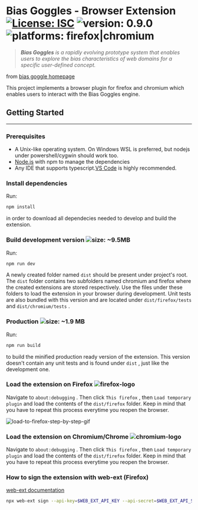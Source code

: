 # Bias Goggles - Browser Extension [![License: ISC](https://img.shields.io/badge/License-ISC-blue.svg)](https://opensource.org/licenses/ISC) ![version: 0.9.0](https://img.shields.io/badge/version-0.9.0-success) ![platforms: firefox|chromium](https://img.shields.io/badge/platform-firefox%20%7C%20chromium-lightgrey) 

> <i><b>Bias Goggles</b> is a rapidly evolving prototype system that enables users to explore the bias characteristics of web domains for a specific user-defined concept.</i> 

from <a href="http://pangaia.ics.forth.gr/bias-goggles/about.html"> bias goggle homepage</a>

This project implements a browser plugin for firefox and chromium which enables users to interact with the Bias Goggles engine.

## Getting Started

------

### Prerequisites

* A Unix-like operating system. On Windows WSL is preferred, but nodejs under powershell/cygwin should work too.
* [Node.js](https://nodejs.org/en/download/) with npm to manage the dependencies
* Any IDE that supports typescript.[VS Code](https://code.visualstudio.com/) is highly recommended.

### Install dependencies

Run: 

``` bash
npm install
```

in order to download all dependecies needed to develop and build the extension.

### Build development version ![size: ~9.5MB](https://img.shields.io/badge/size-~%209.5%20MB-informational)

Run:

``` bash
npm run dev
```

A newly created folder named `dist` should be present under project's root. The `dist` folder contains two subfolders named chromium and firefox where the created extensions are stored respectively. Use the files under these folders to load the extension in your browser during development. Unit tests are also bundled with this version and are located under `dist/firefox/tests` and `dist/chromium/tests` .

### Production ![size: ~1.9 MB](https://img.shields.io/badge/size-~%201.9%20MB-informational)

Run:

``` bash
npm run build
```

to build the minified production ready version of the extension. This version doesn't contain any unit tests and is found under `dist` , just like the development one.

### Load the extension on Firefox ![firefox-logo](https://raw.githubusercontent.com/alrra/browser-logos/master/src/firefox/firefox_24x24.png)

Navigate to `about:debugging` . Then click `This firefox` , then `Load temporary plugin` and load the contents of the `dist/firefox` folder. Keep in mind that you have to repeat this process everytime you reopen the browser.

![load-to-firefox-step-by-step-gif](https://kzef3q.am.files.1drv.com/y4mIP0RZYgEnvWT7bNwgWRYgHfb3H1Kpi-1nOBswrQ4TBFjiE7KvFEPB5bcju786Sm4B0jY6YANUYz2LpUOZ69MTMNOJVcaE7_lcXDEBVF5ZQGSiNfLNTXUdKB0KIA5bM3vkJOE-uyZ1CvEYPMqonEzh-CEkyYVda12t15nJhEOdb69_qMpcEwSAmn_vChfSnMxHUYLelLVjLpftb_NuGj9Lg/firefox-load.gif?psid=1)

### Load the extension on Chromium/Chrome ![chromium-logo](https://raw.githubusercontent.com/alrra/browser-logos/master/src/chromium/chromium_24x24.png)

Navigate to `about:debugging` . Then click `This firefox` , then `Load temporary plugin` and load the contents of the `dist/firefox` folder. Keep in mind that you have to repeat this process everytime you reopen the browser.

### How to sign the extension with web-ext (Firefox)

[web-ext documentation](https://extensionworkshop.com/documentation/develop/web-ext-command-reference/)

``` bash
npx web-ext sign --api-key=$WEB_EXT_API_KEY --api-secret=$WEB_EXT_API_SECRET
```

